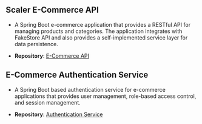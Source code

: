 ## Scaler E-Commerce API

- A Spring Boot e-commerce application that provides a RESTful API for managing products and categories. The application integrates with FakeStore API and also provides a self-implemented service layer for data persistence.

- **Repository**: [E-Commerce API](https://github.com/ayushagarwal27/scaler_e-commerce)

## E-Commerce Authentication Service

- A Spring Boot based authentication service for e-commerce applications that provides user management, role-based access control, and session management.

- **Repository**: [Authentication Service](https://github.com/ayushagarwal27/scaler_e_commerce_auth)
